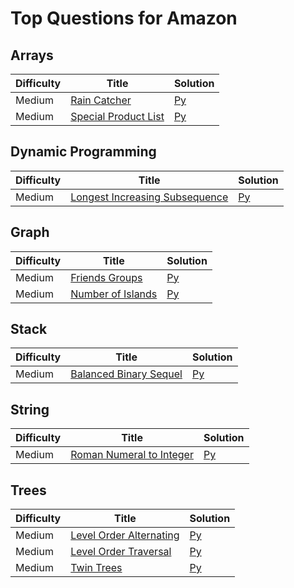 # Top Questions for Amazon

## Arrays
| Difficulty | Title | Solution |
| ---------- | ----- | -------- |
| Medium | [Rain Catcher](https://binarysearch.com/problems/Rain-Catcher) | [Py](./arrays/rain-catcher.py) |
| Medium | [Special Product List](https://binarysearch.com/problems/Special-Product-List) | [Py](./arrays/special-product-list.py) |

## Dynamic Programming
| Difficulty | Title | Solution |
| ---------- | ----- | -------- |
| Medium | [Longest Increasing Subsequence](https://binarysearch.com/problems/Longest-Increasing-Subsequence) | [Py](./dynamic-programming/longest-increasing-subsequence.py) |

## Graph
| Difficulty | Title | Solution |
| ---------- | ----- | -------- |
| Medium | [Friends Groups](https://binarysearch.com/problems/Friends-Groups) | [Py](./graph/friends-groups.py) |
| Medium | [Number of Islands](https://binarysearch.com/problems/Number-of-Islands) | [Py](./graph/number-of-islands.py) |

## Stack
| Difficulty | Title | Solution |
| ---------- | ----- | -------- |
| Medium | [Balanced Binary Sequel](https://binarysearch.com/problems/Balanced-Brackets-Sequel) | [Py](./stack/balanced-binary-sequel.py) |

## String
| Difficulty | Title | Solution |
| ---------- | ----- | -------- |
| Medium | [Roman Numeral to Integer](https://binarysearch.com/problems/Roman-Numeral-to-Integer) | [Py](./string/roman-numeral-to-integer.py) |

## Trees
| Difficulty | Title | Solution |
| ---------- | ----- | -------- |
| Medium | [Level Order Alternating](https://binarysearch.com/problems/Level-Order-Alternating) | [Py](./trees/level-order-alternating.py) |
| Medium | [Level Order Traversal](https://binarysearch.com/problems/Level-Order-Traversal) | [Py](./trees/level-order-traversal.py) |
| Medium | [Twin Trees](https://binarysearch.com/problems/Twin-Trees) | [Py](./trees/twin-trees.py) |
